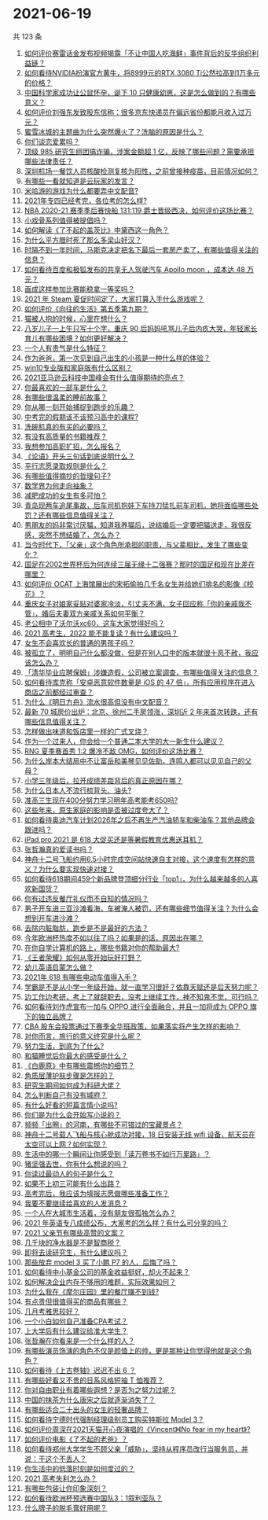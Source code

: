 # 2021-06-19

共 123 条

<!-- BEGIN -->
<!-- 最后更新时间 Sat Jun 19 2021 14:01:55 GMT+0800 (China Standard Time) -->

1. [如何评价赛雷话金发布视频揭露「不让中国人吃海鲜」事件背后的反华组织利益链？](https://www.zhihu.com/question/465827983)
2. [如何看待NVIDIA扮演官方黄牛，将8999元的RTX 3080
   Ti公然拉高到1万多元的价格？](https://www.zhihu.com/question/465351692)
3. [中国科学家成功让公鼠怀孕，诞下 10
   只健康幼崽，这是怎么做到的？有哪些意义？](https://www.zhihu.com/question/465862552)
4. [如何评价刘强东发致股东信称：很多京东快递员在偏远省份都能月收入过万元？](https://www.zhihu.com/question/465738678)
5. [蜜雪冰城的主题曲为什么突然爆火了？洗脑的原因是什么？](https://www.zhihu.com/question/464996660)
6. [你们谈恋爱累吗？](https://www.zhihu.com/question/399471584)
7. [顶级 985 研究生组团搞诈骗，涉案金额超 1
   亿，反映了哪些问题？需要承担哪些法律责任？](https://www.zhihu.com/question/465557339)
8. [深圳机场一餐饮人员核酸检测复核为阳性，之前曾接种疫苗，目前情况如何？](https://www.zhihu.com/question/465742318)
9. [有哪些一看就知道是云玩家的发言？](https://www.zhihu.com/question/458895664)
10. [米哈游的游戏为什么都要弄中文配音?](https://www.zhihu.com/question/464834809)
11. [2021年专四已经考完，各位考的怎么样?](https://www.zhihu.com/question/465911645)
12. [NBA 2020-21 赛季季后赛快船 131:119
    爵士晋级西决，如何评价这场比赛？](https://www.zhihu.com/question/465889198)
13. [小戏骨系列值得被提倡吗？](https://www.zhihu.com/question/354286546)
14. [如何解读《了不起的盖茨比》中黛西这一角色？](https://www.zhihu.com/question/464349748)
15. [为什么平方腊时死了那么多梁山好汉？](https://www.zhihu.com/question/459476694)
16. [时隔不到一年时间，马斯克决定把名下最后一套房产卖了，有哪些值得关注的信息？](https://www.zhihu.com/question/465124442)
17. [如何看待百度和极狐发布的共享无人驾驶汽车 Apollo moon ，成本达 48
    万元？](https://www.zhihu.com/question/465491193)
18. [画成这样参加比赛能稳拿一等奖吗？](https://www.zhihu.com/question/460339045)
19. [2021 年 Steam 夏促时间定了，大家打算入手什么游戏呢？](https://www.zhihu.com/question/456973633)
20. [如何评价《向往的生活》第五季第九期？](https://www.zhihu.com/question/465821181)
21. [猫被人抱的时候，心里在想什么？](https://www.zhihu.com/question/463390158)
22. [八岁儿子一上午只写十个字，重庆 90
    后妈妈吼骂儿子后内疚大哭，年轻家长育儿有哪些困境？如何更好解决？](https://www.zhihu.com/question/465723069)
23. [一个人有贵气是什么特征？](https://www.zhihu.com/question/61071183)
24. [作为爸爸，第一次见到自己出生的小孩是一种什么样的体验？](https://www.zhihu.com/question/352453251)
25. [win10专业版和家庭版有什么区别？](https://www.zhihu.com/question/51633999)
26. [2021亚马逊云科技中国峰会有什么值得期待的亮点？](https://www.zhihu.com/question/465722407)
27. [你最喜欢的一部车是什么？](https://www.zhihu.com/question/433083128)
28. [有哪些很温柔的睡前故事？](https://www.zhihu.com/question/412080562)
29. [你从哪一刻开始捕捉到跑步的乐趣？](https://www.zhihu.com/question/465706482)
30. [中考完的假期该不该预习高中的课程?](https://www.zhihu.com/question/465192310)
31. [洗碗机真的有买的必要吗？](https://www.zhihu.com/question/460686191)
32. [有没有高质量的书籍推荐？](https://www.zhihu.com/question/458685685)
33. [我想参加高职扩招，怎么报名？](https://www.zhihu.com/question/458784955)
34. [《论语》开头三句话到底说明什么？](https://www.zhihu.com/question/458542584)
35. [平行志愿录取规则是什么？](https://www.zhihu.com/question/329519343)
36. [有哪些值得摘抄的哲理句子?](https://www.zhihu.com/question/431469321)
37. [数学界为何走向抽象？](https://www.zhihu.com/question/389083941)
38. [减肥成功的女生有多可怕？](https://www.zhihu.com/question/286406704)
39. [青岛现两车追尾事故，后车司机抱娃下车持刀猛扎前车司机，她将面临哪些处罚？还有哪些信息值得关注？](https://www.zhihu.com/question/465539331)
40. [男朋友的妈非常讨厌猫，知道我养猫后，说结婚后一定要把猫送走，我很反感，突然不想结婚了，怎么办？](https://www.zhihu.com/question/458232041)
41. [当今时代下，「父亲」这个角色所承担的职责，与父辈相比，发生了哪些变化？](https://www.zhihu.com/question/464399707)
42. [国足在2002世界杯后为何连续三届无缘十二强赛？那时的国足和现在比差在哪里？](https://www.zhihu.com/question/465257051)
43. [如何评价 OCAT
    上海馆展出的宋拓偷拍几千名女生并给她们排名的影像《校花》？](https://www.zhihu.com/question/464804506)
44. [重庆女子对娘家妥贴对婆家冷淡，引丈夫不满，女子回应称「你的亲戚我不管」，婚后夫妻双方亲戚关系如何平衡？](https://www.zhihu.com/question/465303509)
45. [老公相中了沃尔沃xc60，这车大家觉得好吗？](https://www.zhihu.com/question/423496101)
46. [2021 高考生，2022 能不能复读？有什么建议吗？](https://www.zhihu.com/question/406923647)
47. [女生不会喜欢长的普通的男孩子吗？](https://www.zhihu.com/question/463537285)
48. [被孤立了，明明自己什么都没做，但是在别人口中的版本就很十恶不赦，我应该怎么办？](https://www.zhihu.com/question/462683611)
49. [「清华毕业应聘保姆」涉嫌造假，公司被立案调查，有哪些值得关注的信息？](https://www.zhihu.com/question/465302863)
50. [如何看待库克称「安卓恶意软件数量是 iOS 的 47
    倍」，所有应用程序在进入商店之前都经过审查？](https://www.zhihu.com/question/465597634)
51. [为什么《明日方舟》流水很高但没有中文配音？](https://www.zhihu.com/question/456723907)
52. [最新 70 城房价出炉：北京、徐州二手房领涨，深圳近 2
    年来首次转跌，还有哪些信息值得关注？](https://www.zhihu.com/question/465523037)
53. [怎样做出味道和饭店里一样的广式叉烧？](https://www.zhihu.com/question/39424451)
54. [作为一个过来人，你会给一个普通二本大学的大一新生什么建议？](https://www.zhihu.com/question/344637747)
55. [RNG 夏季赛首秀 1:2 爆冷不敌 OMG，如何评价这场比赛？](https://www.zhihu.com/question/465769063)
56. [为什么岸本大结局中不让富岳和美琴见见佐助，连鸣人都可以见见自己的父母？](https://www.zhihu.com/question/463875382)
57. [小学三年级后，拉开成绩差距背后的真正原因在哪？](https://www.zhihu.com/question/459347986)
58. [为什么日本人不流行梳背头、油头?](https://www.zhihu.com/question/335817516)
59. [准高三生现在400分努力学习明年高考能考650吗?](https://www.zhihu.com/question/464324966)
60. [这些年来，原生家庭的影响是否被过度夸大了？](https://www.zhihu.com/question/465550203)
61. [如何看待奥迪汽车计划2026年之后不再生产汽油轿车和柴油车？其他品牌会跟进吗？](https://www.zhihu.com/question/465729299)
62. [iPad pro 2021 是 618
    大促买还是等暑假教育优惠送耳机？](https://www.zhihu.com/question/455896469)
63. [张哲瀚真的爱读书吗？](https://www.zhihu.com/question/464735151)
64. [神舟十二号飞船约用6.5小时完成空间站快速自主对接，这个速度有怎样的意义？为什么要实现快速对接？](https://www.zhihu.com/question/465622134)
65. [如何看待618期间459个新品牌登顶细分行业「top1」，为什么越来越多的人喜欢新国货？](https://www.zhihu.com/question/465576651)
66. [你有过违反餐厅礼仪而不自知的情况吗？](https://www.zhihu.com/question/465084914)
67. [男子开车进三亚沙滩看海，车被淹人被罚，还有哪些细节值得关注？为什么会想到开车进沙滩？](https://www.zhihu.com/question/465091122)
68. [去除内脏脂肪，跑步是不是最好的方法？](https://www.zhihu.com/question/427095682)
69. [今年欧洲杯热度不如以往了吗？如果是的话，原因出在哪？](https://www.zhihu.com/question/464561713)
70. [在你自学计算机的路上，哪些书籍对你的帮助最大?](https://www.zhihu.com/question/421913237)
71. [《王者荣耀》如何从零开始玩好打野？](https://www.zhihu.com/question/311865436)
72. [幼儿英语启蒙怎么做？](https://www.zhihu.com/question/284647318)
73. [2021年 618 有哪些电动车值得入手？](https://www.zhihu.com/question/459895976)
74. [学霸是不是从小学一年级开始，就一直学习很好？依靠天赋还是后天努力呢？](https://www.zhihu.com/question/463736962)
75. [边工作边考研，考上了就辞职去，没考上继续工作，神不知鬼不觉，可行吗？](https://www.zhihu.com/question/324039053)
76. [如何看待刘作虎宣布一加与 OPPO 进行全面融合，并且一加将成为 OPPO
    旗下的独立品牌？](https://www.zhihu.com/question/465399919)
77. [CBA
    股东会投票通过下赛季全华班政策，如果落实将产生怎样的影响？](https://www.zhihu.com/question/465741384)
78. [对你而言，旅行的意义终究是什么呢？](https://www.zhihu.com/question/463033557)
79. [努力生活，到底为了什么?](https://www.zhihu.com/question/463790191)
80. [和猫睡觉后你最大的感受是什么？](https://www.zhihu.com/question/450683482)
81. [《白鹿原》中有哪些震撼你的细节？](https://www.zhihu.com/question/414015136)
82. [角质层薄护肤步骤是怎样的？](https://www.zhihu.com/question/463821732)
83. [研究生期间如何成为科研大佬？](https://www.zhihu.com/question/458196603)
84. [怎么判断自己有没有城府？](https://www.zhihu.com/question/275606514)
85. [有什么好看的短篇言情小说吗?](https://www.zhihu.com/question/330388045)
86. [你们是为什么会开始写小说的？](https://www.zhihu.com/question/461225225)
87. [频频「出圈」的河南，有哪些不可错过的宝藏景点？](https://www.zhihu.com/question/465291795)
88. [神舟十二号载人飞船与核心舱成功对接，18 日安装无线 wifi
    设备，航天员在太空可以上网？如何实现？](https://www.zhihu.com/question/465721875)
89. [生活中的哪一个瞬间让你感受到「读万卷书不如行万里路」？](https://www.zhihu.com/question/465112962)
90. [猪坚强去世，你有什么想说的吗？](https://www.zhihu.com/question/465475186)
91. [你读过最动人的句子是什么？](https://www.zhihu.com/question/457277397)
92. [如果不上初三可能有什么出路？](https://www.zhihu.com/question/464755406)
93. [高考完后，我应该为填报志愿做哪些准备工作？](https://www.zhihu.com/question/463900577)
94. [我要不要继续给喜欢的人发消息？](https://www.zhihu.com/question/378353180)
95. [一个人在大城市生活着，没有朋友很孤独怎么办？](https://www.zhihu.com/question/33276612)
96. [2021 年英语专八成绩公布，大家考的怎么样？有什么可分享的吗？](https://www.zhihu.com/question/465569085)
97. [2021 父亲节有哪些高赞的文案？](https://www.zhihu.com/question/465116511)
98. [几千块的净水器是不是智商税？](https://www.zhihu.com/question/312697336)
99. [即将去读研究生，有什么建议吗？](https://www.zhihu.com/question/455377407)
100. [那些放弃 model 3 买了小鹏 P7 的人，后悔了吗？](https://www.zhihu.com/question/465497314)
101. [如何看待中小基金公司的基金收益挺好，却火不起来？](https://www.zhihu.com/question/465568314)
102. [如何解决企业内存不够用的难题，实际效果如何？](https://www.zhihu.com/question/465589982)
103. [为什么我在《摩尔庄园》里的餐厅赚不到钱?](https://www.zhihu.com/question/464607513)
104. [有点贵但很值得买的商品有哪些？](https://www.zhihu.com/question/23136740)
105. [几月考雅思较好？](https://www.zhihu.com/question/343303053)
106. [一个小白如何自己准备CPA考试？](https://www.zhihu.com/question/312410367)
107. [上大学后有什么建议给准大学生？](https://www.zhihu.com/question/49396543)
108. [张哲瀚在你看来是一个什么样的人？](https://www.zhihu.com/question/452636694)
109. [有哪些演员饰演的角色不仅是颜值上的帅，更是那种让你觉得他就是这个角色？](https://www.zhihu.com/question/464498742)
110. [如何看待《上古卷轴》迟迟不出 6 ？](https://www.zhihu.com/question/428760134)
111. [有哪些好看又不贵的日系风格短袖 T 恤推荐？](https://www.zhihu.com/question/267880033)
112. [你对自由职业有着哪些遐想？是否为之努力过呢？](https://www.zhihu.com/question/465140417)
113. [中国的抹茶为什么唐宋之后就逐渐消失了？](https://www.zhihu.com/question/22132630)
114. [有哪些适合二十出头的女生的轻奢品牌？](https://www.zhihu.com/question/50108354)
115. [如何看待宁德时代强制经理级别员工购买特斯拉 Model 3？](https://www.zhihu.com/question/465498143)
116. [如何评价周深在2021天猫开心夜演唱的《Vincent》《No fear in my
     heart》?](https://www.zhihu.com/question/465520401)
117. [如何评价电影《了不起的老爸》？](https://www.zhihu.com/question/452034545)
118. [如何看待郑州大学学生不顾父亲「威胁」，坚持从程序员改行当服务员，并说：干这个不丢人？](https://www.zhihu.com/question/465534726)
119. [你生活中的低落时刻是如何度过的？](https://www.zhihu.com/question/463532570)
120. [2021 高考失利怎么办？](https://www.zhihu.com/question/463989277)
121. [有哪些包装让你印象深刻？](https://www.zhihu.com/question/465430655)
122. [如何看待欧洲杯预选赛中国队3：1叙利亚队？](https://www.zhihu.com/question/465257936)
123. [什么牌子的脱毛膏好用呢？](https://www.zhihu.com/question/20299398)

<!-- END -->
